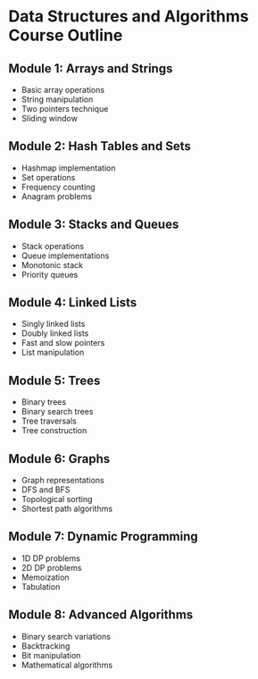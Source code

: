 # Data Structures and Algorithms Course Outline

## Module 1: Arrays and Strings
- Basic array operations
- String manipulation
- Two pointers technique
- Sliding window

## Module 2: Hash Tables and Sets
- Hashmap implementation
- Set operations
- Frequency counting
- Anagram problems

## Module 3: Stacks and Queues
- Stack operations
- Queue implementations
- Monotonic stack
- Priority queues

## Module 4: Linked Lists
- Singly linked lists
- Doubly linked lists
- Fast and slow pointers
- List manipulation

## Module 5: Trees
- Binary trees
- Binary search trees
- Tree traversals
- Tree construction

## Module 6: Graphs
- Graph representations
- DFS and BFS
- Topological sorting
- Shortest path algorithms

## Module 7: Dynamic Programming
- 1D DP problems
- 2D DP problems
- Memoization
- Tabulation

## Module 8: Advanced Algorithms
- Binary search variations
- Backtracking
- Bit manipulation
- Mathematical algorithms
